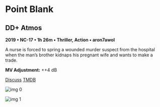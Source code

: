 # Point Blank

## DD+ Atmos

**2019 • NC-17 • 1h 26m • Thriller, Action • aron7awol**

A nurse is forced to spring a wounded murder suspect from the hospital when the man’s brother kidnaps his pregnant wife and wants to make a trade.

**MV Adjustment:** ++4 dB

[Discuss](https://www.avsforum.com/threads/bass-eq-for-filtered-movies.2995212/post-58288282)  [TMDB](531503)

![img 0](https://i.imgur.com/KtHJaws.jpg)

![img 1](https://i.imgur.com/on69ozd.jpg)

